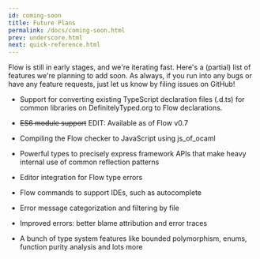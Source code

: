 ```yaml
---
id: coming-soon
title: Future Plans
permalink: /docs/coming-soon.html
prev: underscore.html
next: quick-reference.html
---
```


Flow is still in early stages, and we're iterating fast. Here's a (partial) list of features we're planning to add soon. As always, if you run into any bugs or have any feature requests, just let us know by filing issues on GitHub! 

* Support for converting existing TypeScript declaration files (.d.ts) for common libraries on DefinitelyTyped.org to Flow declarations.

* <del>ES6 module support</del> EDIT: Available as of Flow v0.7

* Compiling the Flow checker to JavaScript using js\_of\_ocaml

* Powerful types to precisely express framework APIs that make heavy internal use of common reflection patterns

* Editor integration for Flow type errors

* Flow commands to support IDEs, such as autocomplete

* Error message categorization and filtering by file

* Improved errors: better blame attribution and error traces

* A bunch of type system features like bounded polymorphism, enums, function purity analysis and lots more
